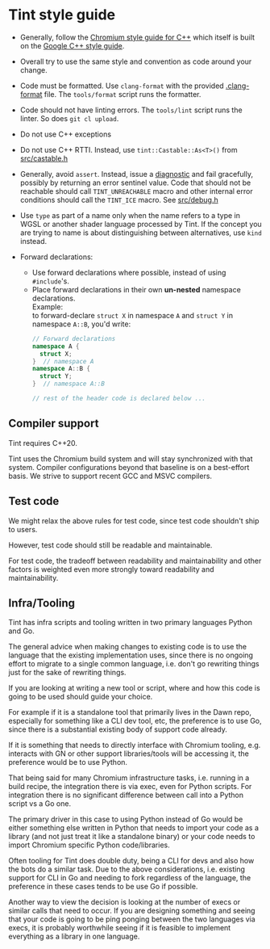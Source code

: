 # Tint style guide

* Generally, follow the [Chromium style guide for C++](https://chromium.googlesource.com/chromium/src/+/HEAD/styleguide/c++/c++.md)
  which itself is built on the [Google C++ style guide](https://google.github.io/styleguide/cppguide.html).

* Overall try to use the same style and convention as code around your change.

* Code must be formatted. Use `clang-format` with the provided [.clang-format](../.clang-format)
  file.  The `tools/format` script runs the formatter.

* Code should not have linting errors.
    The `tools/lint` script runs the linter. So does `git cl upload`.

* Do not use C++ exceptions

* Do not use C++ RTTI.
   Instead, use `tint::Castable::As<T>()` from
   [src/castable.h](../src/castable.h)

* Generally, avoid `assert`.  Instead, issue a [diagnostic](../src/diagnostic.h)
  and fail gracefully, possibly by returning an error sentinel value.
  Code that should not be reachable should call `TINT_UNREACHABLE` macro
  and other internal error conditions should call the `TINT_ICE` macro.
  See [src/debug.h](../src/debug.h)

* Use `type` as part of a name only when the name refers to a type
  in WGSL or another shader language processed by Tint.  If the concept you are
  trying to name is about distinguishing between alternatives, use `kind` instead.

* Forward declarations:
  * Use forward declarations where possible, instead of using `#include`'s.
  * Place forward declarations in their own **un-nested** namespace declarations. \
    Example: \
    to forward-declare `struct X` in namespace `A` and `struct Y`
    in namespace `A::B`, you'd write:
    ```c++
    // Forward declarations
    namespace A {
      struct X;
    }  // namespace A
    namespace A::B {
      struct Y;
    }  // namespace A::B

    // rest of the header code is declared below ...
    ```

## Compiler support

Tint requires C++20.

Tint uses the Chromium build system and will stay synchronized with that system.
Compiler configurations beyond that baseline is on a best-effort basis.
We strive to support recent GCC and MSVC compilers.

## Test code

We might relax the above rules for test code, since test code
shouldn't ship to users.

However, test code should still be readable and maintainable.

For test code, the tradeoff between readability and maintainability
and other factors is weighted even more strongly toward readability
and maintainability.

## Infra/Tooling

Tint has infra scripts and tooling written in two primary languages
Python and Go.

The general advice when making changes to existing code is to use the
language that the existing implementation uses, since there is no
ongoing effort to migrate to a single common language, i.e. don't go
rewriting things just for the sake of rewriting things.

If you are looking at writing a new tool or script, where and how this
code is going to be used should guide your choice.

For example if it is a standalone tool that primarily lives in the
Dawn repo, especially for something like a CLI dev tool, etc, the
preference is to use Go, since there is a substantial existing body of
support code already.

If it is something that needs to directly interface with Chromium
tooling, e.g. interacts with GN or other support libraries/tools will
be accessing it, the preference would be to use Python.

That being said for many Chromium infrastructure tasks, i.e. running
in a build recipe, the integration there is via exec, even for Python
scripts. For integration there is no significant difference between
call into a Python script vs a Go one.

The primary driver in this case to using Python instead of Go would be
either something else written in Python that needs to import your code
as a library (and not just treat it like a standalone binary) or your
code needs to import Chromium specific Python code/libraries.

Often tooling for Tint does double duty, being a CLI for devs and also
how the bots do a similar task. Due to the above considerations,
i.e. existing support for CLI in Go and needing to fork regardless of
the language, the preference in these cases tends to be use Go if
possible.

Another way to view the decision is looking at the number of execs or
similar calls that need to occur. If you are designing something and
seeing that your code is going to be ping ponging between the two
languages via execs, it is probably worthwhile seeing if it is
feasible to implement everything as a library in one language.
